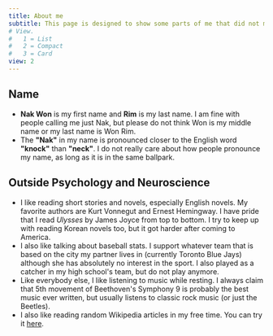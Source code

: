 ```yaml
---
title: About me
subtitle: This page is designed to show some parts of me that did not make it to the front page
# View.
#   1 = List
#   2 = Compact
#   3 = Card
view: 2
---
```

## Name
* **Nak Won** is my first name and **Rim** is my last name. I am fine with people calling me just Nak, but please do not think Won is my middle name or my last name is Won Rim.
* The **"Nak"** in my name is pronounced closer to the English word **"knock"** than **"neck"**. I do not really care about how people pronounce my name, as long as it is in the same ballpark.

## Outside Psychology and Neuroscience
* I like reading short stories and novels, especially English novels. My favorite authors are Kurt Vonnegut and Ernest Hemingway. I have pride that I read _Ulysses_ by James Joyce from top to bottom. I try to keep up with reading Korean novels too, but it got harder after coming to America.
* I also like talking about baseball stats. I support whatever team that is based on the city my partner lives in (currently Toronto Blue Jays) although she has absolutely no interest in the sport. I also played as a catcher in my high school's team, but do not play anymore.
* Like everybody else, I like listening to music while resting. I always claim that 5th movement of Beethoven's Symphony 9 is probably the best music ever written, but usually listens to classic rock music (or just the Beetles).
* I also like reading random Wikipedia articles in my free time. You can try it [here](https://en.wikipedia.org/wiki/Special:Random).
